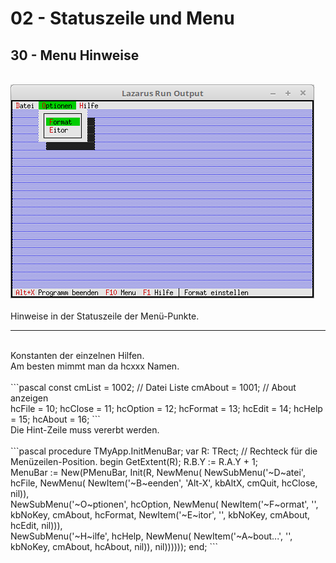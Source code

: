 # 02 - Statuszeile und Menu
## 30 - Menu Hinweise
<br>
<img src="image.png" alt="Selfhtml"><br><br>
Hinweise in der Statuszeile der Menü-Punkte.<br>
<hr><br>
Konstanten der einzelnen Hilfen.<br>
Am besten mimmt man da hcxxx Namen.<br>
<br>
```pascal
const
  cmList   = 1002;  // Datei Liste
  cmAbout  = 1001;  // About anzeigen
<br>
  hcFile   = 10;
  hcClose  = 11;
  hcOption = 12;
  hcFormat = 13;
  hcEdit   = 14;
  hcHelp   = 15;
  hcAbout  = 16;
```
<br>
Die Hint-Zeile muss vererbt werden.<br>
<br>
```pascal
  procedure TMyApp.InitMenuBar;
  var
    R: TRect;                   // Rechteck für die Menüzeilen-Position.
  begin
    GetExtent(R);
    R.B.Y := R.A.Y + 1;
<br>
    MenuBar := New(PMenuBar, Init(R, NewMenu(
      NewSubMenu('~D~atei', hcFile, NewMenu(
        NewItem('~B~eenden', 'Alt-X', kbAltX, cmQuit, hcClose, nil)),
<br>
      NewSubMenu('~O~ptionen', hcOption, NewMenu(
        NewItem('~F~ormat', '', kbNoKey, cmAbout, hcFormat,
        NewItem('~E~itor', '', kbNoKey, cmAbout, hcEdit, nil))),
<br>
      NewSubMenu('~H~ilfe', hcHelp, NewMenu(
        NewItem('~A~bout...', '', kbNoKey, cmAbout, hcAbout, nil)), nil))))));
  end;
```
<br>

